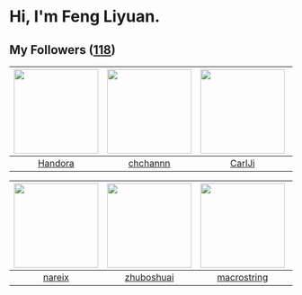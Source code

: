 # Hi, I'm Feng Liyuan.

## My Followers ([118](https://github.com/SunRunAway?tab=followers))

| <img src="https://avatars.githubusercontent.com/u/25010034?v=4" width="150" height="150" /> | <img src="https://avatars.githubusercontent.com/u/4281540?v=4" width="150" height="150" /> | <img src="https://avatars.githubusercontent.com/u/10810759?v=4" width="150" height="150" /> | <img src="https://avatars.githubusercontent.com/u/42286315?v=4" width="150" height="150" /> |
| :-----------------------------------------------------------------------------------------: | :----------------------------------------------------------------------------------------: | :-----------------------------------------------------------------------------------------: | :-----------------------------------------------------------------------------------------: |
|                            [Handora](https://github.com/Handora)                            |                           [chchannn](https://github.com/chchannn)                          |                             [CarlJi](https://github.com/CarlJi)                             |                         [wxning1107](https://github.com/wxning1107)                         |

| <img src="https://avatars.githubusercontent.com/u/3737474?v=4" width="150" height="150" /> | <img src="https://avatars.githubusercontent.com/u/10694566?v=4" width="150" height="150" /> | <img src="https://avatars.githubusercontent.com/u/35601156?v=4" width="150" height="150" /> | <img src="https://avatars.githubusercontent.com/u/10383?v=4" width="150" height="150" /> |
| :----------------------------------------------------------------------------------------: | :-----------------------------------------------------------------------------------------: | :-----------------------------------------------------------------------------------------: | :--------------------------------------------------------------------------------------: |
|                             [nareix](https://github.com/nareix)                            |                         [zhuboshuai](https://github.com/zhuboshuai)                         |                        [macrostring](https://github.com/macrostring)                        |                       [shaobin0604](https://github.com/shaobin0604)                      |